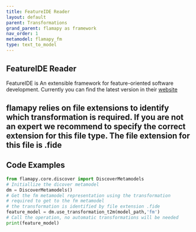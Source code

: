 ```yaml
---
title: FeatureIDE Reader
layout: default
parent: Transformations
grand_parent: flamapy as framework
nav_order: 1
metamodel: flamapy_fm
type: text_to_model
---
```


## FeatureIDE Reader

FeatureIDE is An extensible framework for feature-oriented software development. Currently you can find the latest version in their [website](https://github.com/FeatureIDE/FeatureIDE)

flamapy relies on file extensions to identify which transformation is required. If you are not an expert we recommend to specify the correct extension for this file type. **The file extension for this file is .fide**
---
## Code Examples
```python
from flamapy.core.discover import DiscoverMetamodels
# Initiallize the dicover metamodel
dm = DiscoverMetamodels()
# Get the fm metamodel representation using the transformation 
# required to get to the fm metamodel
# the transformation is identified by file extension .fide
feature_model = dm.use_transformation_t2m(model_path,'fm') 
# Call the operation, no automatic transformations will be needed
print(feature_model)
```